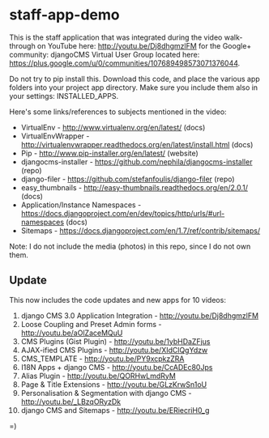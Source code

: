staff-app-demo
==============

This is the staff application that was integrated during the video walk-through on YouTube here: http://youtu.be/Dj8dhgmzlFM for the Google+ community: djangoCMS Virtual User Group located here: https://plus.google.com/u/0/communities/107689498573071376044.

Do not try to pip install this. Download this code, and place the various app folders into your project app directory. Make sure you include them also in your settings: INSTALLED_APPS.

Here's some links/references to subjects mentioned in the video:

* VirtualEnv - http://www.virtualenv.org/en/latest/ (docs)
* VirtualEnvWrapper - http://virtualenvwrapper.readthedocs.org/en/latest/install.html (docs)
* Pip - http://www.pip-installer.org/en/latest/ (website)
* djangocms-installer - https://github.com/nephila/djangocms-installer (repo)
* django-filer - https://github.com/stefanfoulis/django-filer (repo)
* easy_thumbnails - http://easy-thumbnails.readthedocs.org/en/2.0.1/ (docs)
* Application/Instance Namespaces - https://docs.djangoproject.com/en/dev/topics/http/urls/#url-namespaces (docs)
* Sitemaps - https://docs.djangoproject.com/en/1.7/ref/contrib/sitemaps/

Note: I do not include the media (photos) in this repo, since I do not own them.


Update
------

This now includes the code updates and new apps for 10 videos:

1. django CMS 3.0 Application Integration - http://youtu.be/Dj8dhgmzlFM
2. Loose Coupling and Preset Admin forms - http://youtu.be/aOlZaceMQuU
3. CMS Plugins (Gist Plugin) - http://youtu.be/1ybHDaZFjus
4. AJAX-ified CMS Plugins - http://youtu.be/XIdClQgYdzw
5. CMS_TEMPLATE - http://youtu.be/PY9xcpkzZRA
6. I18N Apps + django CMS - http://youtu.be/CcADEc80Jps
7. Alias Plugin - http://youtu.be/QORHwLmdRyM
8. Page & Title Extensions - http://youtu.be/GLzKrwSn1oU
9. Personalisation & Segmentation with django CMS  - http://youtu.be/_LBzqORyzDk
10. django CMS and Sitemaps - http://youtu.be/ERiecriH0_g

=)
